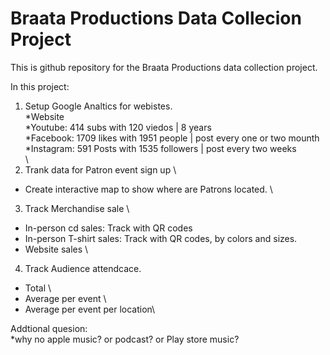 # Braata Productions Data Collecion Project
This is github repository for the Braata Productions data collection project.

In this project:
1. Setup Google Analtics for webistes. \
*Website\
*Youtube: 414 subs with 120 viedos | 8 years \
*Facebook: 1709 likes with 1951 people | post every one or two mounth \
*Instagram: 591 Posts with 1535 followers | post every two weeks \
\
2. Trank data for Patron event sign up \
* Create interactive map to show where are Patrons located.
\
3. Track Merchandise sale \
* In-person cd sales: Track with QR codes
* In-person T-shirt sales: Track with QR codes, by colors and sizes.
* Website sales
\
4. Track Audience attendcace.
* Total \
* Average per event \
* Average per event per location\

Addtional quesion: \
*why no apple music? or podcast? or Play store music?
